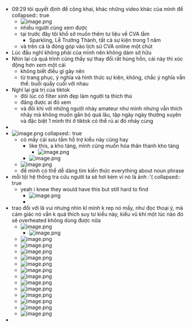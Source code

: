 - 09:29 tôi quyết định để công khai, khác những video khác của mình để
  collapsed:: true
	- ![image.png](../assets/image_1684636285899_0.png)
	- nhiều người cùng xem được
	- tại trước đây tôi khổ sở muốn thêm tư liệu về CVA lắm
		- Sparkling, Lễ Trưởng Thành, tất cả sự kiện trong 1 năm
	- và trên cả là đóng góp vào lịch sử CVA online một chút
- Lúc đầu nghĩ không phải của mình nên không dám sở hữu
- Nhìn lại cả quá trình cũng thấy sự thay đổi rất hùng hồn, cái này thì xúc động hơn xem một cái
	- không biết điều gì gây nên
	- từ trang phục, ý nghĩa và hình thức sự kiện, không, chắc ý nghĩa vẫn thế: buổi quẩy cuối với nhau
- Nghĩ lại giá trị của tiktok
	- đôi lúc có filter xinh đẹp làm người ta thích thú
	- đăng được ai đó xem
	- và đôi khi với những người nhảy amateur như mình nhưng vẫn thích nhảy mà không muốn gắn bó quá lâu, tập ngày ngày thường xuyên và đặc biệt 1 mình thì ở tiktok có thể rủ ai đó nhảy cùng
-
- ![image.png](../assets/image_1684668900616_0.png)
  collapsed:: true
	- có mấy cái sưu tầm hỗ trợ kiểu này cũng hay
		- like this, a kho tàng, mình cũng muốn hóa thân thành kho tàng
			- ![image.png](../assets/image_1684669464371_0.png)
		- ![image.png](../assets/image_1684668925376_0.png)
	- ![image.png](../assets/image_1684668934068_0.png)
	- để mình có thể dễ dàng tìm kiến thức everything about noun phrase
- mỗi tội hệ thống tra cứu người ta sẽ hơi kém vì nó là ảnh :'(
  collapsed:: true
	- yeah i knew they would have this but still hard to find
		- ![image.png](../assets/image_1684669174550_0.png)
		-
- trao đổi với lã vui nhưng nhìn kĩ mình k rep nó mấy, như đọc thoại ý, mà cảm giác nó vẫn k quá thích suy tư kiểu này, kiểu vũ khí một lúc nào đó sẽ overheated không dùng được nữa
	- ![image.png](../assets/image_1684669515882_0.png)
		- ![image.png](../assets/image_1684669537081_0.png)
	- ![image.png](../assets/image_1684669521854_0.png)
	- ![image.png](../assets/image_1684669563916_0.png)
	- ![image.png](../assets/image_1684669576775_0.png)
	- ![image.png](../assets/image_1684669582253_0.png)
	- ![image.png](../assets/image_1684669606519_0.png)
	- ![image.png](../assets/image_1684669595044_0.png)
	- ![image.png](../assets/image_1684669741630_0.png)
	- ![image.png](../assets/image_1684669749168_0.png)
	- ![image.png](../assets/image_1684669753972_0.png)
	- ![image.png](../assets/image_1684669758962_0.png)
	- ![image.png](../assets/image_1684669768530_0.png)
	- ![image.png](../assets/image_1684669775609_0.png)
	- ![image.png](../assets/image_1684669780604_0.png)
-